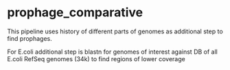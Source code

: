 # prophage_comparative
This pipeline uses history of different parts of genomes as additional step to find prophages.

For E.coli additional step is blastn for genomes of interest against DB of all E.coli RefSeq genomes (34k) 
to find regions of lower coverage
